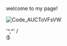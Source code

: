 welcome to my page!

![Code_AUCToVFsVW](https://github.com/user-attachments/assets/17d09be2-7046-4214-873b-c9ce292239d3)

'^,^'
 / \
(__)__

